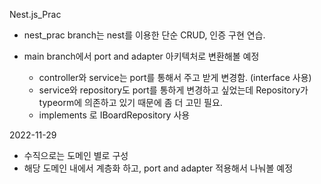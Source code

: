 Nest.js_Prac

- nest_prac branch는 nest를 이용한 단순 CRUD, 인증 구현 연습.

- main branch에서 port and adapter 아키텍처로 변환해볼 예정
  - controller와 service는 port를 통해서 주고 받게 변경함. (interface 사용)
  - service와 repository도 port를 통하게 변경하고 싶었는데 Repository가 typeorm에 의존하고 있기 때문에 좀 더 고민 필요.
  - implements 로 IBoardRepository 사용

2022-11-29

- 수직으로는 도메인 별로 구성
- 해당 도메인 내에서 계층화 하고, port and adapter 적용해서 나눠볼 예정
